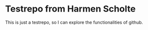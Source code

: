 # Testrepo from Harmen Scholte
This is just a testrepo, so I can explore the functionalities of github.
